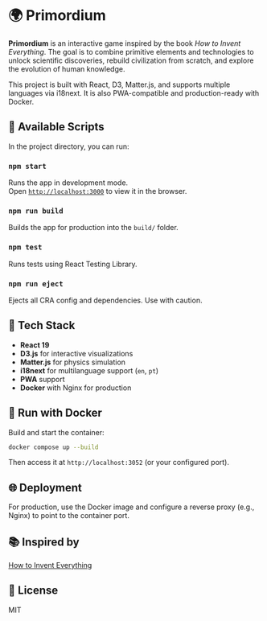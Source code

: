 # 🌍 Primordium

**Primordium** is an interactive game inspired by the book *How to Invent Everything*. The goal is to combine primitive elements and technologies to unlock scientific discoveries, rebuild civilization from scratch, and explore the evolution of human knowledge.

This project is built with React, D3, Matter.js, and supports multiple languages via i18next. It is also PWA-compatible and production-ready with Docker.

## 🚀 Available Scripts

In the project directory, you can run:

### `npm start`
Runs the app in development mode.  
Open [`http://localhost:3000`](http://localhost:3000) to view it in the browser.

### `npm run build`
Builds the app for production into the `build/` folder.

### `npm test`
Runs tests using React Testing Library.

### `npm run eject`
Ejects all CRA config and dependencies. Use with caution.

## 🧱 Tech Stack

- **React 19**
- **D3.js** for interactive visualizations
- **Matter.js** for physics simulation
- **i18next** for multilanguage support (`en`, `pt`)
- **PWA** support
- **Docker** with Nginx for production

## 🐳 Run with Docker

Build and start the container:

```bash
docker compose up --build
```

Then access it at `http://localhost:3052` (or your configured port).

## 🌐 Deployment

For production, use the Docker image and configure a reverse proxy (e.g., Nginx) to point to the container port.

## 📚 Inspired by

[How to Invent Everything](https://www.howtoinventeverything.com/)

## 📖 License

MIT
